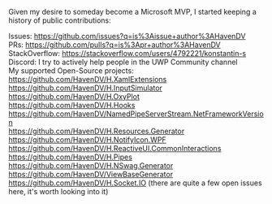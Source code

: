 Given my desire to someday become a Microsoft MVP, I started keeping a history of public contributions:

Issues: https://github.com/issues?q=is%3Aissue+author%3AHavenDV  
PRs: https://github.com/pulls?q=is%3Apr+author%3AHavenDV  
StackOverflow: https://stackoverflow.com/users/4792221/konstantin-s  
Discord: I try to actively help people in the UWP Community channel  
My supported Open-Source projects:  
https://github.com/HavenDV/H.XamlExtensions  
https://github.com/HavenDV/H.InputSimulator  
https://github.com/HavenDV/H.OxyPlot  
https://github.com/HavenDV/H.Hooks  
https://github.com/HavenDV/NamedPipeServerStream.NetFrameworkVersion  
https://github.com/HavenDV/H.Resources.Generator  
https://github.com/HavenDV/H.NotifyIcon.WPF  
https://github.com/HavenDV/H.ReactiveUI.CommonInteractions  
https://github.com/HavenDV/H.Pipes  
https://github.com/HavenDV/H.NSwag.Generator  
https://github.com/HavenDV/ViewBaseGenerator  
https://github.com/HavenDV/H.Socket.IO (there are quite a few open issues here, it's worth looking into it)  
